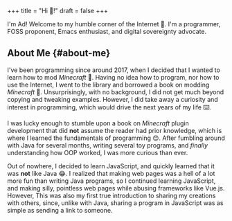+++
title = "Hi 👋!"
draft = false
+++

I'm Ad! Welcome to my humble corner of the Internet 🙂. I'm a programmer, FOSS proponent, Emacs enthusiast, and digital sovereignty advocate.


## About Me {#about-me}

I've been programming since around 2017, when I decided that I wanted to learn how to mod _Minecraft_ 🤔. Having no idea how to program, nor how to use the Internet, I went to the library and borrowed a book on modding _Minecraft_ 📖. Unsurprisingly, with no background, I did not get much beyond copying and tweaking examples. However, I did take away a curiosity and interest in programming, which would drive the next years of my life ⌨️.

I was lucky enough to stumble upon a book on _Minecraft_ plugin development that did **not** assume the reader had prior knowledge, which is where I learned the fundamentals of programming 😊. After fumbling around with Java for several months, writing several toy programs, and _finally_ understanding how OOP worked, I was more curious than ever.

Out of nowhere, I decided to learn JavaScript, and quickly learned that it was **not** like Java 😂. I realized that making web pages was a hell of a lot more fun than writing Java programs, so I continued learning JavaScript, and making silly, pointless web pages while abusing frameworks like Vue.js. However, This was also my first true introduction to sharing my creations with others, since, unlike with Java, sharing a program in JavaScript was as simple as sending a link to someone.
